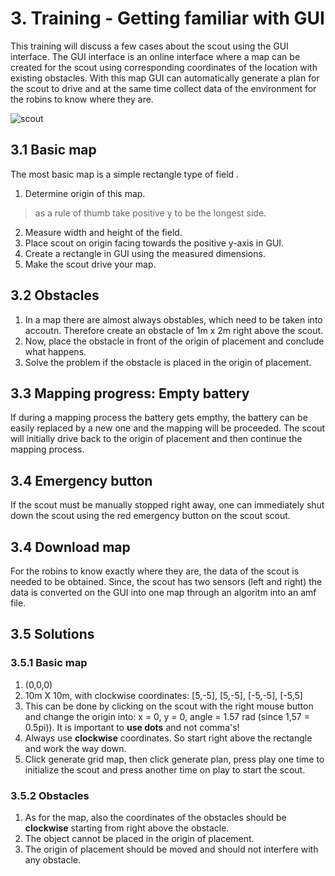 # 3. Training - Getting familiar with GUI

This training will discuss a few cases about the scout using the GUI interface. The GUI interface is an online interface where a map can be created for the scout using corresponding coordinates of the location with existing obstacles. With this map GUI can automatically generate a plan for the scout to drive and at the same time collect data of the environment for the robins to know where they are. 

![scout](images/_B3A2758.jpg)

## 3.1 Basic map
The most basic map is a simple rectangle type of field .
1. Determine origin of this map.
> as a rule of thumb take positive y to be the longest side.
2. Measure width and height of the field.
3. Place scout on origin facing towards the positive y-axis in GUI.
4. Create a rectangle in GUI using the measured dimensions.
5. Make the scout drive your map. 

## 3.2 Obstacles
1. In a map there are almost always obstables, which need to be taken into accoutn. Therefore create an obstacle of 1m x 2m right above the scout.
2. Now, place the obstacle in front of the origin of placement and conclude what happens.
3. Solve the problem if the obstacle is placed in the origin of placement.

## 3.3 Mapping progress: Empty battery
If during a mapping process the battery gets empthy, the battery can be easily replaced by a new one and the mapping will be proceeded. The scout will initially drive back to the origin of placement and then continue the mapping process.

## 3.4 Emergency button
If the scout must be manually stopped right away, one can immediately shut down the scout using the red emergency button on the scout scout.

## 3.4 Download map
For the robins to know exactly where they are, the data of the scout is needed to be obtained. Since, the scout has two sensors (left and right) the data is converted on the GUI into one map through an algoritm into an amf file.


## 3.5 Solutions
### 3.5.1 Basic map
1. (0,0,0)
2. 10m X 10m, with clockwise coordinates: [5,-5], [5,-5], [-5,-5], [-5,5]
3. This can be done by clicking on the scout with the right mouse button and change the origin into: x = 0, y = 0, angle = 1.57 rad (since 1,57 = 0.5pi)). It is important to **use dots** and not comma's!
4. Always use **clockwise** coordinates. So start right above the rectangle and work the way down.
5. Click generate grid map, then click generate plan, press play one time to initialize the scout and press another time on play to start the scout.

### 3.5.2 Obstacles
1. As for the map, also the coordinates of the obstacles should be **clockwise** starting from right above the obstacle.
2. The object cannot be placed in the origin of placement.
3. The origin of placement should be moved and should not interfere with any obstacle. 
